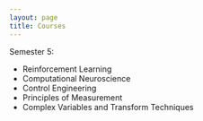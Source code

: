 ```yaml
---
layout: page
title: Courses
---
```


Semester 5:
* Reinforcement Learning
* Computational Neuroscience
* Control Engineering
* Principles of Measurement
* Complex Variables and Transform Techniques
